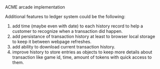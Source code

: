 ACME arcade implementation

Additional features to ledger system could be the following:
1) add time (maybe even with date) to each history record to help a customer to recognize when a transaction did happen.
2) add persistance of transaction history at least to browser local storage to keep it between webpage refreshes.
3) add ability to download current transaction history.
4) improve history to store entries as objects to keep more details about transaction like game id, time, amount of tokens with quick access to them.